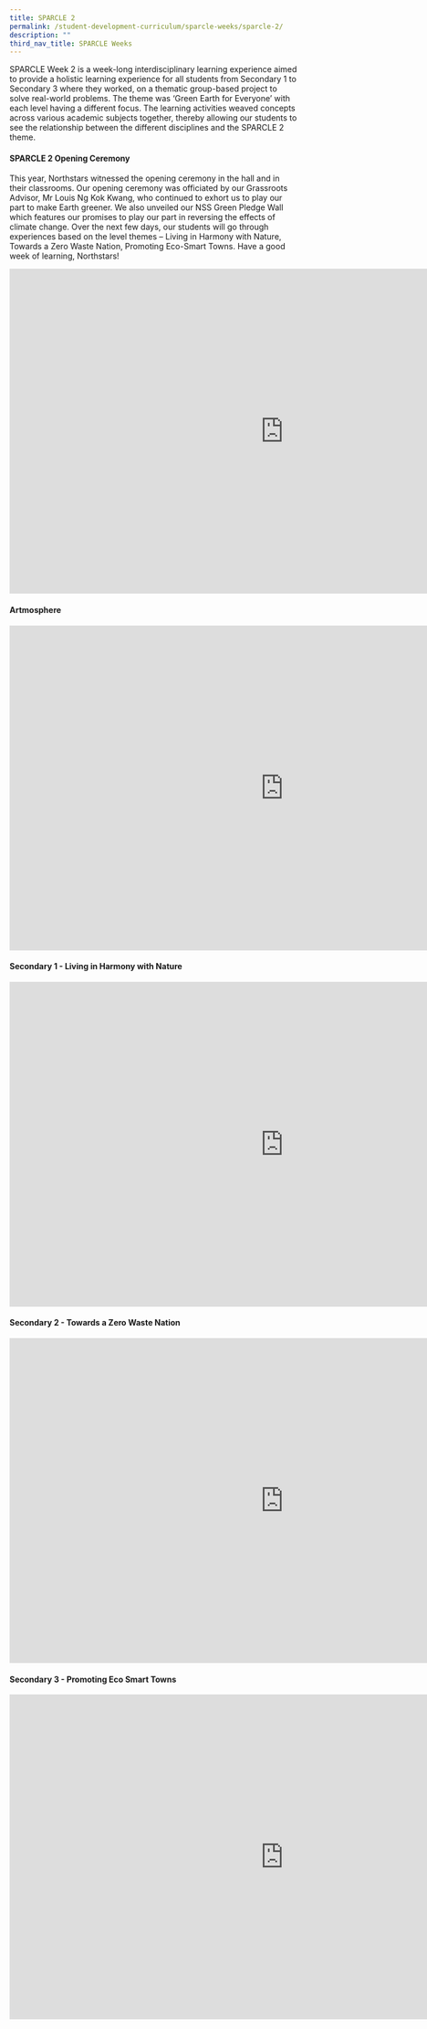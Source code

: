 ```yaml
---
title: SPARCLE 2
permalink: /student-development-curriculum/sparcle-weeks/sparcle-2/
description: ""
third_nav_title: SPARCLE Weeks
---
```

<p>SPARCLE Week 2 is a week-long interdisciplinary learning experience aimed to provide a holistic learning experience for all students from Secondary 1 to Secondary 3 where they worked, on a thematic group-based project to solve real-world problems. The theme was &lsquo;Green Earth for Everyone&rsquo; with each level having a different focus. The learning activities weaved concepts across various academic subjects together, thereby allowing our students to see the relationship between the different disciplines and the SPARCLE 2 theme.</p>
<h4><strong>SPARCLE 2 Opening Ceremony</strong></h4>
<p>This year, Northstars witnessed the opening ceremony in the hall and in their classrooms. Our opening ceremony was officiated by our Grassroots Advisor, Mr Louis Ng Kok Kwang, who continued to exhort us to play our part to make Earth greener. We also unveiled our NSS Green Pledge Wall which features our promises to play our part in reversing the effects of climate change. Over the next few days, our students will go through experiences based on the level themes &ndash; Living in Harmony with Nature, Towards a Zero Waste Nation, Promoting Eco-Smart Towns. Have a good week of learning, Northstars!</p>
<iframe src="https://docs.google.com/presentation/d/e/2PACX-1vS-sEHx5wbBh1vP7UdXlHBHPw5zKmBUT2muvSuLvwKAYuBDTzEncTOQ9OabW2vYXoxMV615VfGC4mYV/embed?start=false&loop=false&delayms=10000" frameborder="0" width="960" height="569" allowfullscreen="true"></iframe>
<h4><strong>Artmosphere</strong></h4>
<iframe src="https://docs.google.com/presentation/d/e/2PACX-1vQtFXNuaaZG8AwgZD9EoGiL0gEWG55V8jjxsycmtPXoqssRaQyQbHteKJl1poc8bFI6-BWlj3A7n0yy/embed?start=false&loop=false&delayms=10000" frameborder="0" width="960" height="569" allowfullscreen="true"></iframe>
<h4><strong>Secondary 1 - Living in Harmony with Nature</strong></h4>
<iframe src="https://docs.google.com/presentation/d/e/2PACX-1vRlkmwoxv0KDw67fC64gYyVa8vxvtYnsDq0883Rhg5rieHbuOG8ar-bzieYFERFrcva-dClr1WzmlQq/embed?start=false&loop=false&delayms=10000" frameborder="0" width="960" height="569" allowfullscreen="true"></iframe>
<h4><strong>Secondary 2 - Towards a Zero Waste Nation</strong></h4>
<iframe src="https://docs.google.com/presentation/d/e/2PACX-1vRmJ5fByDImJ3elCY3jJ9W-YZMzbvJ7B8tpfqKNaPl7OTyzl3EFQtv3JQ5eNu8k1ihP5PZj_08QpFpR/embed?start=false&loop=false&delayms=10000" frameborder="0" width="960" height="569" allowfullscreen="true"></iframe>
<h4><strong>Secondary 3 - Promoting Eco Smart Towns</strong></h4>
<iframe src="https://docs.google.com/presentation/d/e/2PACX-1vRzzVfUoL1doUQU40NbqO_MJ5zb0Z_hbyVNiGO2G_dEjt-bA229l9LXPgC_RGxywhGujsao13gttQmA/embed?start=false&loop=false&delayms=10000" frameborder="0" width="960" height="569" allowfullscreen="true"></iframe>